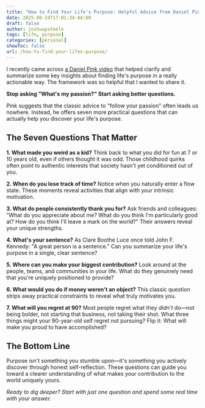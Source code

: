 ```yaml
---
title: "How to Find Your Life's Purpose: Helpful Advice from Daniel Pink"
date: 2025-06-24T17:01:34-04:00
draft: false
author: joshuapsteele
tags: [life, purpose]
categories: [personal]
showToc: false
url: /how-to-find-your-lifes-purpose/
---
```


I recently came across [a Daniel Pink video](https://www.youtube.com/watch?v=TEQL2ZRDRVM) that helped clarify and summarize some key insights about finding life's purpose in a really actionable way. The framework was so helpful that I wanted to share it.

**Stop asking "What's my passion?" Start asking better questions.**

Pink suggests that the classic advice to "follow your passion" often leads us nowhere. Instead, he offers seven more practical questions that can actually help you discover your life's purpose.

## The Seven Questions That Matter

**1. What made you weird as a kid?** 
Think back to what you did for fun at 7 or 10 years old, even if others thought it was odd. Those childhood quirks often point to authentic interests that society hasn't yet conditioned out of you.

**2. When do you lose track of time?** 
Notice when you naturally enter a flow state. These moments reveal activities that align with your intrinsic motivation.

**3. What do people consistently thank you for?** 
Ask friends and colleagues: "What do you appreciate about me? What do you think I'm particularly good at? How do you think I'll leave a mark on the world?" Their answers reveal your unique strengths.

**4. What's your sentence?** 
As Clare Boothe Luce once told John F. Kennedy: "A great person is a sentence." Can you summarize your life's purpose in a single, clear sentence?

**5. Where can you make your biggest contribution?** 
Look around at the people, teams, and communities in your life. What do they genuinely need that you're uniquely positioned to provide?

**6. What would you do if money weren't an object?** 
This classic question strips away practical constraints to reveal what truly motivates you.

**7. What will you regret at 90?** 
Most people regret what they *didn't* do—not being bolder, not starting that business, not taking their shot. What three things might your 90-year-old self regret not pursuing? Flip it: What will make you proud to have accomplished?

## The Bottom Line

Purpose isn't something you stumble upon—it's something you actively discover through honest self-reflection. These questions can guide you toward a clearer understanding of what makes your contribution to the world uniquely yours.

*Ready to dig deeper? Start with just one question and spend some real time with your answer.*